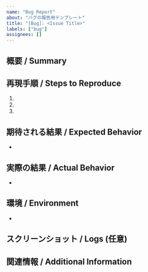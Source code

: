 ```yaml
---
name: "Bug Report"
about: "バグの報告用テンプレート"
title: "[Bug]: <Issue Title>"
labels: ["bug"]
assignees: []
---
```


## 概要 / Summary
<!-- (必須) バグの内容を簡潔に記載してください。 
例: 新しいバージョンにアップデート後、保存ボタンを押しても変更が反映されない -->

## 再現手順 / Steps to Reproduce
<!-- (必須) 誰でも同じ状態を再現できるように、手順や環境を箇条書きでわかりやすく記載してください。 
例:
1. ログイン画面でユーザー名を入力
2. "保存" ボタンをクリック
3. 画面がフリーズして何も操作できなくなる
-->

1. 
2. 
3. 

## 期待される結果 / Expected Behavior
<!-- (必須) 本来どうなるはずだったか、期待される正しい挙動を記載してください。 -->

- 

## 実際の結果 / Actual Behavior
<!-- (必須) 現在発生している問題の詳細を記載してください。エラー文などがあれば貼り付けてください。 -->

- 

## 環境 / Environment
<!-- (必須) OS やブラウザのバージョン、ライブラリやフレームワークのバージョンなど、再現に必要な情報があれば記載してください。 
例:
- OS: Windows 10 (64bit)
- Browser: Google Chrome 112.0.0.0
- Node.js: v16.14.2
- npm: v8.5.0
-->

- 

## スクリーンショット / Logs (任意)
<!-- (任意) スクリーンショットやコンソールログなど、問題を特定しやすくなる情報があれば添付してください。 -->

<!-- 
<スクリーンショットやログを貼り付け>
 -->

## 関連情報 / Additional Information
<!-- (任意) 既存の関連 Issue や Pull Request、または解決に役立つ情報があれば記載してください。 
例: #123, #456
-->
